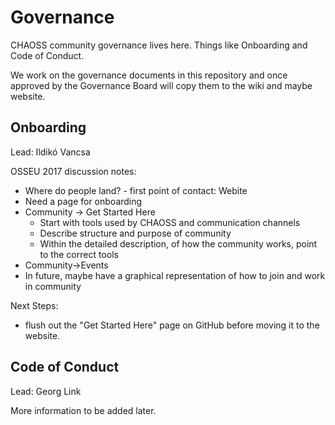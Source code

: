 # Governance
CHAOSS community governance lives here. Things like Onboarding and Code of Conduct.

We work on the governance documents in this repository and once approved by the Governance Board will copy them to the wiki and maybe website.

## Onboarding 
Lead: Ildikó Vancsa

OSSEU 2017 discussion notes:
- Where do people land? - first point of contact: Webite
- Need a page for onboarding 
- Community -> Get Started Here
  - Start with tools used by CHAOSS and communication channels
  - Describe structure and purpose of community
  - Within the detailed description, of how the community works, point to the correct tools 
- Community->Events
- In future, maybe have a graphical representation of how to join and work in community

Next Steps:
- flush out the "Get Started Here" page on GitHub before moving it to the website.


## Code of Conduct
Lead: Georg Link

More information to be added later.
